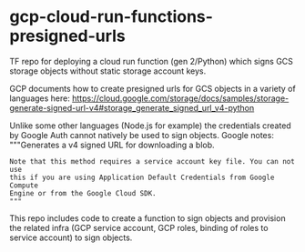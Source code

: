 # gcp-cloud-run-functions-presigned-urls
TF repo for deploying a cloud run function (gen 2/Python) which signs GCS storage objects without static storage account keys.


GCP documents how to create presigned urls for GCS objects in a variety of languages here:
https://cloud.google.com/storage/docs/samples/storage-generate-signed-url-v4#storage_generate_signed_url_v4-python

Unlike some other languages (Node.js for example) the credentials created by Google Auth cannot natively be used to sign objects. Google notes:
    """Generates a v4 signed URL for downloading a blob.

    Note that this method requires a service account key file. You can not use
    this if you are using Application Default Credentials from Google Compute
    Engine or from the Google Cloud SDK.
    """
This repo includes code to create a function to sign objects and provision the related infra (GCP service account, GCP roles, binding of roles to service account) to sign objects.
    
